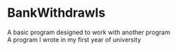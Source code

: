 # BankWithdrawls
A basic program designed to work with another program <br/>
A program I wrote in my first year of university
